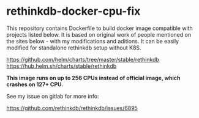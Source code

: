 # rethinkdb-docker-cpu-fix

This repository contains Dockerfile to build docker image compatible with projects listed below. It is based on original work of people mentioned on the sites below - with my modifications and aditions. It can be easily modified for standalone rethinkdb setup without K8S.

https://github.com/helm/charts/tree/master/stable/rethinkdb
https://hub.helm.sh/charts/stable/rethinkdb

**This image runs on up to 256 CPUs instead of official image, which crashes on 127+ CPU.**

See my issue on gitlab for more info:

https://github.com/rethinkdb/rethinkdb/issues/6895
